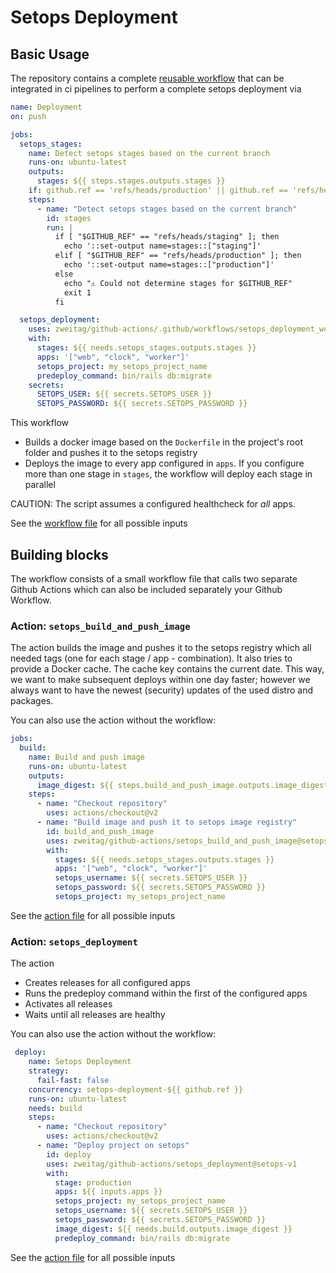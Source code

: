 # Setops Deployment

## Basic Usage

The repository contains a complete [reusable workflow](https://docs.github.com/en/actions/using-workflows/reusing-workflows) that can be integrated in ci pipelines to perform a complete setops deployment via

```yaml
name: Deployment
on: push

jobs:
  setops_stages:
    name: Detect setops stages based on the current branch
    runs-on: ubuntu-latest
    outputs:
      stages: ${{ steps.stages.outputs.stages }}
    if: github.ref == 'refs/heads/production' || github.ref == 'refs/heads/staging'
    steps:
      - name: "Detect setops stages based on the current branch"
        id: stages
        run: |
          if [ "$GITHUB_REF" == "refs/heads/staging" ]; then
            echo '::set-output name=stages::["staging"]'
          elif [ "$GITHUB_REF" == "refs/heads/production" ]; then
            echo '::set-output name=stages::["production"]'
          else
            echo "⚠️ Could not determine stages for $GITHUB_REF"
            exit 1
          fi

  setops_deployment:
    uses: zweitag/github-actions/.github/workflows/setops_deployment_workflow.yml@setops-v1
    with:
      stages: ${{ needs.setops_stages.outputs.stages }}
      apps: '["web", "clock", "worker"]'
      setops_project: my_setops_project_name
      predeploy_command: bin/rails db:migrate
    secrets:
      SETOPS_USER: ${{ secrets.SETOPS_USER }}
      SETOPS_PASSWORD: ${{ secrets.SETOPS_PASSWORD }}
```

This workflow

* Builds a docker image based on the `Dockerfile` in the project's root folder and pushes it to the setops registry
* Deploys the image to every app configured in `apps`. If you configure more than one stage in `stages`, the workflow will deploy each stage in parallel

CAUTION: The script assumes a configured healthcheck for *all* apps.

See the [workflow file](.github/workflows/setops_deployment_workflow.yml) for all possible inputs

## Building blocks

The workflow consists of a small workflow file that calls two separate Github Actions which can also be included separately your Github Workflow.

### Action: `setops_build_and_push_image`

The action builds the image and pushes it to the setops registry which all needed tags (one for each stage / app - combination). It also tries to provide a Docker cache. The cache key contains the current date. This way, we want to make subsequent deploys within one day faster; however we always want to have the newest (security) updates of the used distro and packages.

You can also use the action without the workflow:

```yaml
jobs:
  build:
    name: Build and push image
    runs-on: ubuntu-latest
    outputs:
      image_digest: ${{ steps.build_and_push_image.outputs.image_digest }}
    steps:
      - name: "Checkout repository"
        uses: actions/checkout@v2
      - name: "Build image and push it to setops image registry"
        id: build_and_push_image
        uses: zweitag/github-actions/setops_build_and_push_image@setops-v1
        with:
          stages: ${{ needs.setops_stages.outputs.stages }}
          apps: '["web", "clock", "worker"]'
          setops_username: ${{ secrets.SETOPS_USER }}
          setops_password: ${{ secrets.SETOPS_PASSWORD }}
          setops_project: my_setops_project_name
```

See the [action file](setops_build_and_push_image/action.yml) for all possible inputs

### Action: `setops_deployment`

The action

* Creates releases for all configured apps
* Runs the predeploy command within the first of the configured apps
* Activates all releases
* Waits until all releases are healthy

You can also use the action without the workflow:

```yaml
 deploy:
    name: Setops Deployment
    strategy:
      fail-fast: false
    concurrency: setops-deployment-${{ github.ref }}
    runs-on: ubuntu-latest
    needs: build
    steps:
      - name: "Checkout repository"
        uses: actions/checkout@v2
      - name: "Deploy project on setops"
        id: deploy
        uses: zweitag/github-actions/setops_deployment@setops-v1
        with:
          stage: production
          apps: ${{ inputs.apps }}
          setops_project: my_setops_project_name
          setops_username: ${{ secrets.SETOPS_USER }}
          setops_password: ${{ secrets.SETOPS_PASSWORD }}
          image_digest: ${{ needs.build.outputs.image_digest }}
          predeploy_command: bin/rails db:migrate
```

See the [action file](setops_deployment/action.yml) for all possible inputs
